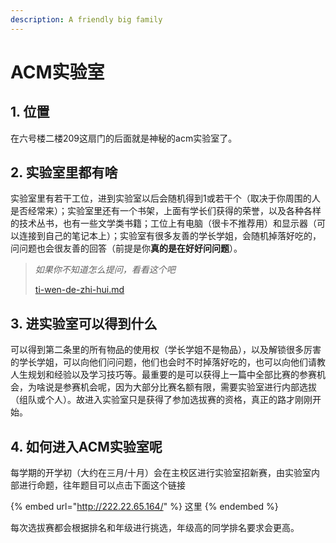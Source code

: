 ```yaml
---
description: A friendly big family
---
```


# ACM实验室

## 1. 位置

在六号楼二楼209这扇门的后面就是神秘的acm实验室了。

## 2. 实验室里都有啥

实验室里有若干工位，进到实验室以后会随机得到1或若干个（取决于你周围的人是否经常来）；实验室里还有一个书架，上面有学长们获得的荣誉，以及各种各样的技术丛书，也有一些文学类书籍；工位上有电脑（很卡不推荐用）和显示器（可以连接到自己的笔记本上）；实验室有很多友善的学长学姐，会随机掉落好吃的，问问题也会很友善的回答（前提是你**真的是在好好问问题**）。

> _如果你不知道怎么提问，看看这个吧_
>
> [ti-wen-de-zhi-hui.md](../../chapter1-chu-lai-zha-dao/ti-wen-de-zhi-hui.md "mention")&#x20;

## 3. 进实验室可以得到什么

可以得到第二条里的所有物品的使用权（学长学姐不是物品），以及解锁很多厉害的学长学姐，可以向他们问问题，他们也会时不时掉落好吃的，也可以向他们请教人生规划和经验以及学习技巧等。最重要的是可以获得上一篇中全部比赛的参赛机会，为啥说是参赛机会呢，因为大部分比赛名额有限，需要实验室进行内部选拔（组队或个人）。故进入实验室只是获得了参加选拔赛的资格，真正的路才刚刚开始。

## 4. 如何进入ACM实验室呢

每学期的开学初（大约在三月/十月）会在主校区进行实验室招新赛，由实验室内部进行命题，往年题目可以点击下面这个链接

{% embed url="http://222.22.65.164/" %}
这里
{% endembed %}

每次选拔赛都会根据排名和年级进行挑选，年级高的同学排名要求会更高。
